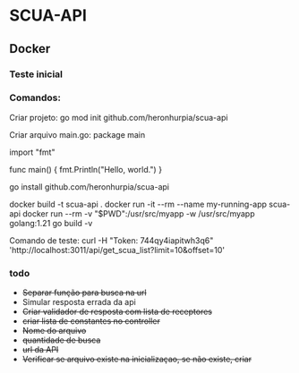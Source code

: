 # SCUA-API

## Docker

### Teste inicial

### Comandos:
Criar projeto:
go mod init github.com/heronhurpia/scua-api

Criar arquivo main.go:
package main

import "fmt"

func main() {
	fmt.Println("Hello, world.")
}

go install github.com/heronhurpia/scua-api

docker build -t scua-api .
docker run -it --rm --name my-running-app scua-api
docker run --rm -v "$PWD":/usr/src/myapp -w /usr/src/myapp golang:1.21 go build -v

Comando de teste:
curl -H "Token: 744qy4iapitwh3q6" 'http://localhost:3011/api/get_scua_list?limit=10&offset=10'

### todo
+ ~~Separar função para busca na url~~
+ Simular resposta errada da api
+ ~~Criar validador de resposta com lista de receptores~~
+ ~~criar lista de constantes no controller~~
+ ~~Nome do arquivo~~
+ ~~quantidade de busca~~
+ ~~url da API~~
+ ~~Verificar se arquivo existe na inicializaçao, se não existe, criar~~